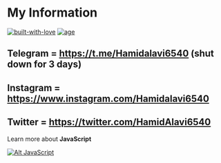 # My Information

[![built-with-love](https://forthebadge.com/images/badges/built-with-love.svg)](https://GitHub.com/Hamidalavi/)
[![age](https://camo.githubusercontent.com/fbf57bdc903592fbac25576b1f0b5d7010ac9ed1/687474703a2f2f466f7254686542616467652e636f6d2f696d616765732f6261646765732f616765732d32302d33302e737667)](https://github.com/hamed2012-dr)

## Telegram = **<https://t.me/Hamidalavi6540>** (shut down for 3 days)

## Instagram = **<https://www.instagram.com/Hamidalavi6540>**

## Twitter = **<https://twitter.com/HamidAlavi6540>**

Learn more about **JavaScript**

[![Alt JavaScript](https://i.ibb.co/BL5scGZ/0-0bpy35-Lc6r-Adviv-L.gif)](https://GitHub.com/Hamidalavi/)
